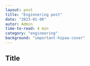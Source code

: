 ```yaml
---
layout: post
title: "Enginnering post"
date: "2023-01-06"
autor: Admin
time-to-read: 4 min
category: "engineering"
background: "important-hipaa-cover"
---
```


## Title